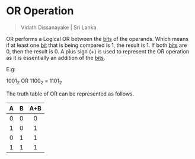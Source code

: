 # OR Operation

> Vidath Dissanayake | Sri Lanka

OR performs a Logical OR between the [bits](../../../network/reference%20models/OSI%20Model/PDU/bit.md) of the operands. Which means if at least one [bit](../../../network/reference%20models/OSI%20Model/PDU/bit.md) that is being compared is 1, the result is 1. If both [bits](../../../network/reference%20models/OSI%20Model/PDU/bit.md) are 0, then the result is 0. A plus sign (+) is used to represent the OR operation as it is essentially an addition of the [bits](../../../network/reference%20models/OSI%20Model/PDU/bit.md).

E.g:

$1001_2$ OR $1100_2$ = $1101_2$

The truth table of OR can be represented as follows.

|  A  |  B  | A+B |
| :-: | :-: | :-: |
|  0  |  0  |  0  |
|  1  |  0  |  1  |
|  0  |  1  |  1  |
|  1  |  1  |  1  |